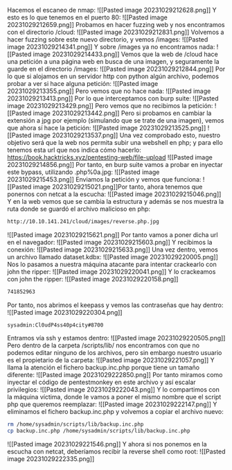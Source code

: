 Hacemos el escaneo de nmap:
![[Pasted image 20231029212628.png]]
Y esto es lo que tenemos en el puerto 80:
![[Pasted image 20231029212659.png]]
Probamos en hacer fuzzing web y nos encontramos con el directorio /cloud:
![[Pasted image 20231029212831.png]]
Volvemos a hacer fuzzing sobre este nuevo directorio, y vemos /images:
![[Pasted image 20231029214341.png]]
Y sobre /images ya no encontramos nada:
![[Pasted image 20231029214433.png]]
Vemos que la web de /cloud hace una petición a una página web en busca de una imagen, y seguramente la guarde en el directorio /images:
![[Pasted image 20231029212844.png]]
Por lo que si alojamos en un servidor http con python algún archivo, podemos probar a ver si hace alguna petición:
![[Pasted image 20231029213355.png]]
Pero vemos que no hace nada:
![[Pasted image 20231029213413.png]]
Por lo que interceptamos con burp suite:
![[Pasted image 20231029213429.png]]
Pero vemos que no recibimos la petición:
![[Pasted image 20231029213442.png]]
Pero si probamos en cambiar la extensión a jpg por ejemplo (simulando que se trate de una imagen), vemos que ahora sí hace la petición:
![[Pasted image 20231029213525.png]]
![[Pasted image 20231029213537.png]]
Una vez comprobado esto, nuestro objetivo será que la web nos permita subir una webshell en php; y para ello tenemos esta url que nos indica cómo hacerlo:
https://book.hacktricks.xyz/pentesting-web/file-upload
![[Pasted image 20231029214856.png]]
Por tanto, en burp suite vamos a probar en inyectar este bypass, utilizando .php%0a.jpg:
![[Pasted image 20231029215453.png]]
Enviamos la petición y vemos que funciona:
![[Pasted image 20231029215021.png]]Por tanto, ahora tenemos que ponernos con netcat a la escucha:
![[Pasted image 20231029215046.png]]
Y en la web vemos que se cambia la estructura y además se nos muestra la ruta donde se guardó el archivo malicioso en php:
```bash
http://10.10.141.241/cloud/images/reverse.php.jpg
```
![[Pasted image 20231029215621.png]]
Por tanto vamos a poner dicha url en el navegador:
![[Pasted image 20231029215603.png]]
Y recibimos la conexión:
![[Pasted image 20231029215633.png]]
Una vez dentro, vemos un archivo llamado dataset.kdbx:
![[Pasted image 20231029220005.png]]
Nos lo pasamos a nuestra máquina atacante para intentar crackearlo con john the ripper:
![[Pasted image 20231029220041.png]]
Y lo crackeamos con john the ripper:
![[Pasted image 20231029220158.png]]
```bash
741852963
```
Por tanto, nos abrimos el keepass y vemos las contraseñas que hay dentro:
![[Pasted image 20231029220304.png]]
```
sysadmin:Cl0udP4ss40p4city#8700
```
Entramos vía ssh y estamos dentro:
![[Pasted image 20231029220505.png]]
Pero dentro de la carpeta /scripts/lib/ nos encontramos con que no podemos editar ninguno de los archivos, pero sin embargo nuestro usuario es el propietario de la carpeta:
![[Pasted image 20231029221057.png]]
Y llama la atención el fichero backup.inc.php porque tiene un tamaño diferente:
![[Pasted image 20231029222850.png]]
Por tanto miramos como inyectar el código de pentestmonkey en este archivo y así escalar privilegios:
![[Pasted image 20231029222043.png]]
Y lo compartimos con la máquina víctima, donde le vamos a poner el mismo nombre que el script php que queremos reemplazar:
![[Pasted image 20231029222147.png]]
Y eliminamos el fichero backup.inc.php y volvemos a copiar el archivo nuevo:
```bash
rm /home/sysadmin/scripts/lib/backup.inc.php
cp backup.inc.php /home/sysadmin/scripts/lib/backup.inc.php
```
![[Pasted image 20231029221546.png]]
Y ahora si nos ponemos en la escucha con netcat, deberíamos recibir la reverse shell como root:
![[Pasted image 20231029222335.png]]
